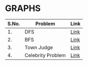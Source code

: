 # GRAPHS

|S.No.|Problem|Link|
|---|----|----|
|1.|DFS|[Link](https://bit.ly/3yVGnkz)|
|2.|BFS|[Link](https://practice.geeksforgeeks.org/problems/bfs-traversal-of-graph/1#)|
|3.|Town Judge|[Link](https://leetcode.com/problems/find-the-town-judge/)|
|4.|Celebrity Problem|[Link](https://practice.geeksforgeeks.org/problems/the-celebrity-problem/1)|
